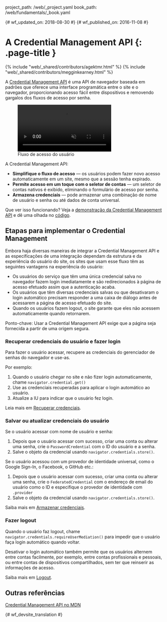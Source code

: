 project_path: /web/_project.yaml
book_path: /web/fundamentals/_book.yaml

{# wf_updated_on: 2018-08-30 #}
{# wf_published_on: 2016-11-08 #}

# A Credential Management API {: .page-title }

{% include "web/_shared/contributors/agektmr.html" %}
{% include "web/_shared/contributors/megginkearney.html" %}

A [Credential Management API](https://www.w3.org/TR/credential-management/)
é uma API de navegador baseada em padrões que oferece uma interface programática
entre o site e o navegador, proporcionando acesso fácil entre dispositivos e
removendo gargalos dos fluxos de acesso por senha.

<div class="attempt-right">
  <figure>
    <video src="animations/credential-management-smaller.mov" style="max-height: 400px;" autoplay muted loop controls></video>
    <figcaption>Fluxo de acesso do usuário</figcaption>
  </figure>
</div>

A Credential Management API:

* **Simplifique o fluxo de acesso** — os usuários podem fazer novo acesso automaticamente
  em um site, mesmo que a sessão tenha expirado.
* **Permite acesso em um toque com o seletor de contas** — um seletor de contas nativos é exibido,
  eliminando o formulário de acesso por senha.
* **Armazena credenciais** — pode armazenar uma combinação de nome de usuário e senha
  ou até dados de conta universal.

Que ver isso funcionando? Veja a
[demonstração da Credential Management API](https://credential-management-sample.appspot.com)
e dê uma olhada no
[código](https://github.com/GoogleChrome/credential-management-sample).

<div class="clearfix"></div>


## Etapas para implementar o Credential Management

Embora haja diversas maneiras de integrar a Credential Management
API e as especificações de uma integração dependam da estrutura e da
experiência do usuário do site, os sites que usam esse fluxo têm as seguintes vantagens
na experiência do usuário:

* Os usuários do serviço que têm uma única credencial salva no
  navegador fazem login imediatamente e são redirecionados à página
  de acesso efetuado assim que a autenticação acaba.
* Os usuários que têm diversas credenciais salvas ou que desativaram o login
  automático precisam responder a uma caixa de diálogo antes de acessarem a página de acesso efetuado
  do site.
* Quando os usuários fazem logout, o site garante que eles não
  acessem automaticamente quando retornarem.

Ponto-chave: Usar a Credential Management API exige que a página seja fornecida
a partir de uma origem segura.

### Recuperar credenciais do usuário e fazer login

Para fazer o usuário acessar, recupere as credenciais do gerenciador de senhas do navegador
e use-as.

Por exemplo:

1. Quando o usuário chegar no site e não fizer login automaticamente,
  chame `navigator.credential.get()`
2. Use as credenciais recuperadas para aplicar o login automático ao usuário.
3. Atualize a IU para indicar que o usuário fez login.

Leia mais em
[Recuperar credenciais](/web/fundamentals/security/credential-management/retrieve-credentials).

### Salvar ou atualizar credenciais do usuário

Se o usuário acessar com nome de usuário e senha:

1. Depois que o usuário acessar com sucesso, criar uma conta ou alterar uma
   senha, crie o `PasswordCredential` com o ID do usuário e
   a senha.
2. Salve o objeto da credencial usando `navigator.credentials.store()`.


Se o usuário acessou com um provedor de identidade universal, como o Google
Sign-In, o Facebook, o GitHub etc.:

1. Depois que o usuário acessar com sucesso, criar uma conta ou alterar uma
   senha, crie o `FederatedCredential` com o endereço de email do usuário como
   o ID e especifique o provedor de identidade com `.provider`
2. Salve o objeto da credencial usando `navigator.credentials.store()`.

Saiba mais em
[Armazenar credenciais](/web/fundamentals/security/credential-management/store-credentials).

### Fazer logout

Quando o usuário faz logout, chame `navigator.credentials.requireUserMediation()`
para impedir que o usuário faça login automático quando voltar.

Desativar o login automático também permite que os usuários alternem entre contas facilmente,
por exemplo, entre contas profissionais e pessoais, ou entre contas de
dispositivos compartilhados, sem ter que reinserir as informações de acesso.

Saiba mais em
[Logout](/web/fundamentals/security/credential-management/retrieve-credentials#sign-out).


## Outras referências

[Credential Management API no MDN](https://developer.mozilla.org/en-US/docs/Web/API/Credential_Management_API)


{# wf_devsite_translation #}
